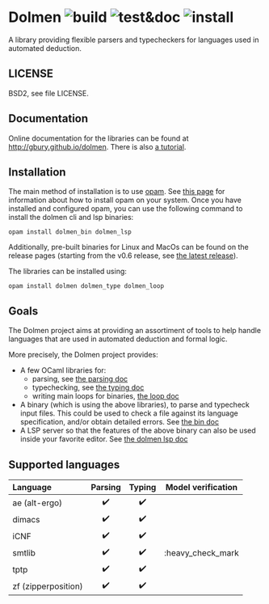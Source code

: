 # Dolmen ![build](https://github.com/Gbury/dolmen/workflows/build/badge.svg) ![test&doc](https://github.com/Gbury/dolmen/workflows/test/badge.svg) ![install](https://github.com/Gbury/dolmen/workflows/install/badge.svg)

A library providing flexible parsers and typecheckers for languages used in automated deduction.

LICENSE
-------

BSD2, see file LICENSE.

Documentation
-------------

Online documentation for the libraries can be found at <http://gbury.github.io/dolmen>.
There is also [a tutorial](https://github.com/Gbury/dolmen/tree/master/doc/tuto.md).


Installation
------------

The main method of installation is to use [opam](https://opam.ocaml.org/).
See [this page](https://opam.ocaml.org/doc/Install.html#Using-your-distribution-39-s-package-system)
for information about how to install opam on your system. Once you have installed
and configured opam, you can use the following command to install the dolmen
cli and lsp binaries:

```
opam install dolmen_bin dolmen_lsp
```

Additionally, pre-built binaries for Linux and MacOs can be found
on the release pages (starting from the v0.6 release, see
[the latest release](https://github.com/Gbury/dolmen/releases/latest)).


The libraries can be installed using:

```
opam install dolmen dolmen_type dolmen_loop
```


Goals
-----

The Dolmen project aims at providing an assortiment of tools to help
handle languages that are used in automated deduction and formal logic.

More precisely, the Dolmen project provides:
- A few OCaml libraries for:
  - parsing, see [the parsing doc](https://github.com/Gbury/dolmen/tree/master/doc/parsing.md)
  - typechecking, see [the typing doc](https://github.com/Gbury/dolmen/tree/master/doc/type.md)
  - writing main loops for binaries, [the loop doc](https://github.com/Gbury/dolmen/tree/master/doc/loop.md)
- A binary (which is using the above libraries), to parse and typecheck input files.
  This could be used to check a file against its language specification, and/or
  obtain detailed errors. See [the bin doc](https://github.com/Gbury/dolmen/tree/master/doc/bin.md)
- A LSP server so that the features of the above binary can also be used inside
  your favorite editor.
  See [the dolmen lsp doc](https://github.com/Gbury/dolmen/tree/master/doc/lsp.md)



Supported languages
-------------------

| Language              | Parsing             | Typing              | Model verification  |
| :---                  |       :---:         |        :---:        |        :---:        |
| ae (alt-ergo)         | :heavy_check_mark:  | :heavy_check_mark:  |                     |
| dimacs                | :heavy_check_mark:  | :heavy_check_mark:  |                     |
| iCNF                  | :heavy_check_mark:  | :heavy_check_mark:  |                     |
| smtlib                | :heavy_check_mark:  | :heavy_check_mark:  | :heavy_check_mark   |
| tptp                  | :heavy_check_mark:  | :heavy_check_mark:  |                     |
| zf (zipperposition)   | :heavy_check_mark:  | :heavy_check_mark:  |                     |


